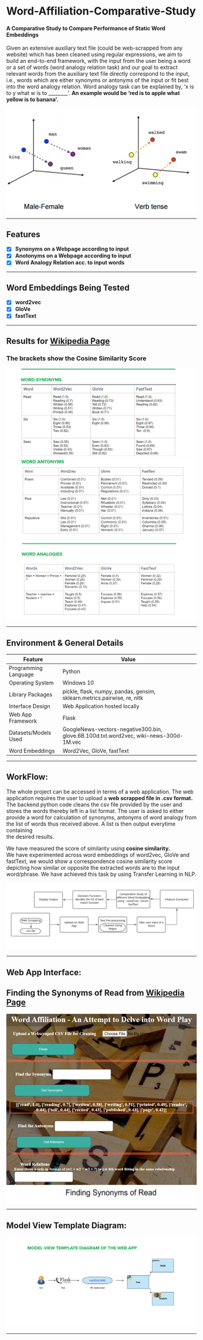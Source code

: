 # Word-Affiliation-Comparative-Study

#### A Comparative Study to Compare Performance of Static Word Embeddings   

Given an extensive auxiliary text file (could be web-scrapped from any website) which has been cleaned using regular expressions, we aim to   
build an end-to-end framework, with the input from the user being a word or a set of words (word analogy relation task) and our goal to extract relevant 
words from the auxiliary text file directly correspond to the input, i.e., words which are either synonyms or antonyms of the input or fit best into the word analogy   relation. Word analogy task can be explained by, ‘x is to y what w is to ________’. **An example would be ‘red is to apple what yellow is to banana’.**    


![alt text](https://github.com/akankshatanwar1701/Word-Affiliation-Comparative-Study/blob/main/assets/word2vec.png "Analogy")    

------------------------------------------------------------------------------------------------------------------------------------------------------------------------------
## Features
- [x] **Synonyms on a Webpage according to input**     
- [x] **Anotonyms on a Webpage according to input**    
- [x] **Word Analogy Relation acc. to input words** 

------------------------------------------------------------------------------------------------------------------------------------------------------------------------------
## Word Embeddings Being Tested
- [x] **word2vec**     
- [x] **GloVe**    
- [x] **fastText**    
------------------------------------------------------------------------------------------------------------------------------------------------------------------------------
## Results for [Wikipedia Page](https://en.wikipedia.org/wiki/Literature)

### The brackets show the Cosine Similarity Score  
![alt text](https://github.com/akankshatanwar1701/Word-Affiliation-Comparative-Study/blob/main/assets/Screenshot%20(315).png)    
![alt text](https://github.com/akankshatanwar1701/Word-Affiliation-Comparative-Study/blob/main/assets/Screenshot%20(318).png)    
![alt text](https://github.com/akankshatanwar1701/Word-Affiliation-Comparative-Study/blob/main/assets/Screenshot%20(317).png)    

--------------------------------------------------------------------------------------------------------------------  
## Environment & General Details

| Feature | Value |  
| -------------- | -------------- |  
| Programming Language  | Python |  
| Operating System | Windows 10 |
| Library Packages | pickle, flask, numpy, pandas, gensim, sklearn.metrics.pairwise, re, nltk |  
| Interface Design | Web Application hosted locally |  
| Web App Framework | Flask |
| Datasets/Models Used | GoogleNews-vectors-negative300.bin, glove.6B.100d.txt.word2vec, wiki-news-300d-1M.vec |
| Word Embeddings | Word2Vec, GloVe, fastText |

-----------------------------------------------------------------------------------------------------------------------------------------------------------------------
## WorkFlow:

The whole project can be accessed in terms of a web application. The web application requires the user to upload a **web scrapped file in .csv format.**  
The backend python code cleans the csv file provided by the user and stores the words thereby left in a list format. The user is asked to either  
provide a word for calculation of synonyms, antonyms of word analogy from the list of words thus received above. A list is then output everytime containing  
the desired results.  

We have measured the score of similarity using **cosine similarity.**  
We have experimented across word embeddings of word2vec, GloVe and fastText, we would show a correspondence cosine similarity score depicting how similar or opposite the   extracted words are to the input word/phrase. We have achieved this task by using Transfer Learning in NLP.  

![alt text](https://github.com/akankshatanwar1701/Word-Affiliation-Comparative-Study/blob/main/assets/Workflow.png "Workflow")

-----------------------------------------------------------------------------------------------------------------------------------------------------------------------
## Web App Interface:  

## Finding the Synonyms of Read from [Wikipedia Page](https://en.wikipedia.org/wiki/Literature)  
![alt text](https://github.com/akankshatanwar1701/Word-Affiliation-Comparative-Study/blob/main/assets/Web%20App%20Interface.png "Interface")  

------------------------------------------------------------------------------------------------------------------------------------------------------------------------------
## Model View Template Diagram:  

![alt text](https://github.com/akankshatanwar1701/Word-Affiliation-Comparative-Study/blob/main/assets/MVT.png "MVT")  
  

----------------------------------------------------------------------

